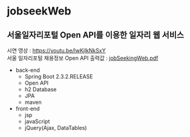 # jobseekWeb
## 서울일자리포털 Open API를 이용한 일자리 웹 서비스

시연 영상 : https://youtu.be/lwKjlkNkSxY <br>
서울 일자리포털 채용정보 Open API 출력값 : 
[jobSeekingWeb.pdf](https://github.com/hjkongkong/jobseekWeb/files/5181832/jobSeekingWeb.pdf)

- back-end
  - Spring Boot 2.3.2.RELEASE
  - Open API
  - h2 Database
  - JPA
  - maven
- front-end
  - jsp
  - javaScript
  - jQuery(Ajax, DataTables)
